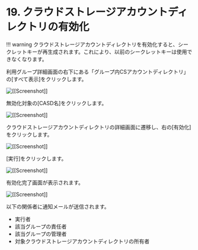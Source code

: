 # 19. クラウドストレージアカウントディレクトリの有効化

!!! warning
    クラウドストレージアカウントディレクトリを有効化すると、シークレットキーが再生成されます。これにより、以前のシークレットキーは使用できなくなります。

利用グループ詳細画面の右下にある「グループ内CSアカウントディレクトリ」の[すべて表示]をクリックします。

![[[Screenshot]]](img/18_A.png)

無効化対象の[CASD名]をクリックします。

![[[Screenshot]]](img/18_B.png)

クラウドストレージアカウントディレクトリの詳細画面に遷移し、右の[有効化]をクリックします。

![[[Screenshot]]](img/19_A.png)

[実行]をクリックします。

![[[Screenshot]]](img/19_B.png)

有効化完了画面が表示されます。

![[[Screenshot]]](img/19_C.png)

以下の関係者に通知メールが送信されます。

- 実行者  
- 該当グループの責任者  
- 該当グループの管理者  
- 対象クラウドストレージアカウントディレクトリの所有者